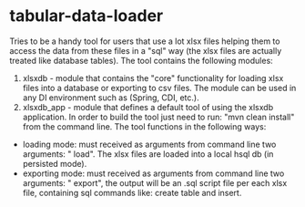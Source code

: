 # tabular-data-loader
Tries to be a handy tool for users that use a lot xlsx files helping them to access the data from these files in a "sql" way (the xlsx files are actually treated like database tables). The tool contains the following modules: 

1. xlsxdb - module that contains the "core" functionality for loading xlsx files into a database or exporting to csv files. The module can be used in any DI environment such as (Spring, CDI, etc.).
2. xlsxdb_app - module that defines a default tool of using the xlsxdb application.  In order to build the tool just need to run: "mvn clean install" from the command line. 
The tool functions in the following ways:
 - loading mode: must received as arguments from command line two arguments: "<folder path> load". The xlsx files are loaded into a local hsql db (in persisted mode).
 - exporting mode: must received as arguments from command line two arguments: "<folder path> export", the output will be an .sql script file per each xlsx file, containing sql commands like: create table and insert.
